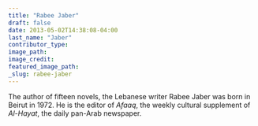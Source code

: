 ```yaml
---
title: "Rabee Jaber"
draft: false
date: 2013-05-02T14:38:08-04:00
last_name: "Jaber"
contributor_type:
image_path:
image_credit:
featured_image_path:
_slug: rabee-jaber
---
```


The author of fifteen novels, the Lebanese writer Rabee Jaber was born in Beirut in 1972. He is the editor of _Afaaq_, the weekly cultural supplement of _Al-Hayat_, the daily
pan-Arab newspaper.

